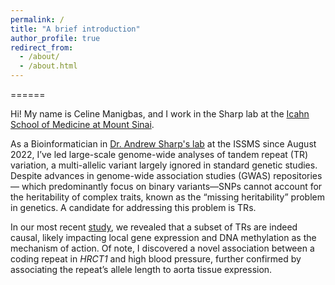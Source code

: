 ```yaml
---
permalink: /
title: "A brief introduction"
author_profile: true
redirect_from: 
  - /about/
  - /about.html
---
```


======




Hi! My name is Celine Manigbas, and I work in the Sharp lab at the [Icahn School of Medicine at Mount Sinai](https://icahn.mssm.edu/research/genomics/about). 

As a Bioinformatician in [Dr. Andrew Sharp's lab](https://profiles.mountsinai.org/andrew-j-sharp) at the ISSMS since August 2022, I’ve led large-scale genome-wide analyses of tandem repeat (TR) variation, a multi-allelic variant largely ignored in standard genetic studies. Despite advances in genome-wide association studies (GWAS) repositories— which predominantly focus on binary variants—SNPs cannot account for the heritability of complex traits, known as the “missing heritability” problem in genetics. A candidate for addressing this problem is TRs. 

In our most recent [study](https://www.nature.com/articles/s41467-024-54678-0), we revealed that a subset of TRs are indeed causal, likely impacting local gene expression and DNA methylation as the mechanism of action. Of note, I discovered a novel association between a coding repeat in *HRCT1* and high blood pressure, further confirmed by associating the repeat’s allele length to aorta tissue expression. 









